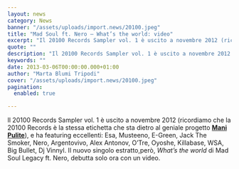 ```yaml
---
layout: news
category: News
banner: "/assets/uploads/import.news/20100.jpeg"
title: "Mad Soul ft. Nero – What’s the world: video"
excerpt: "Il 20100 Records Sampler vol. 1 è uscito a novembre 2012 (ricordiamo che la 20100 Records è la stessa etichetta che sta dietro al geniale progetto Mani Pulite), e ha featuring eccellenti: Esa, Musteeno, E-Green, Jack The Smoker, Nero, Argentovivo, Alex Antonov, O’Tre, Oyoshe, Killabase, WSA, Big Bullet, Dj Vinnyl. Il nuovo singolo estratto, però, What’s the [&hellip"
quote: ""
description: "Il 20100 Records Sampler vol. 1 è uscito a novembre 2012 (ricordiamo che la 20100 Records è la stessa etichetta che sta dietro al geniale progetto Mani Pulite), e ha featuring eccellenti: Esa, Musteeno, E-Green, Jack The Smoker, Nero, Argentovivo, Alex Antonov, O’Tre, Oyoshe, Killabase, WSA, Big Bullet, Dj Vinnyl. Il nuovo singolo estratto, però, What’s the [&hellip"
keywords: ""
date: 2013-03-06T00:00:00.000+01:00
author: "Marta Blumi Tripodi"
cover: "/assets/uploads/import.news/20100.jpeg"
pagination:
  enabled: true

---
```


Il 20100 Records Sampler vol. 1 è uscito a novembre 2012 (ricordiamo che la 20100 Records è la stessa etichetta che sta dietro al geniale progetto [**Mani Pulite**](https://hotmc.com/mani-pulite-ascolta-lalbum-in-streaming-esclusivo/ "http://hotmc.com/mani-pulite-ascolta-lalbum-in-streaming-esclusivo/")), e ha featuring eccellenti: Esa, Musteeno, E-Green, Jack The Smoker, Nero, Argentovivo, Alex Antonov, O’Tre, Oyoshe, Killabase, WSA, Big Bullet, Dj Vinnyl. Il nuovo singolo estratto,però, _What’s the world_ di Mad Soul Legacy ft. Nero, debutta solo ora con un video.

  